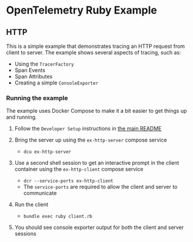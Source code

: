 # OpenTelemetry Ruby Example

## HTTP

This is a simple example that demonstrates tracing an HTTP request from client to server. The example shows several aspects of tracing, such as:

* Using the `TracerFactory`
* Span Events
* Span Attributes
* Creating a simple `ConsoleExporter`

### Running the example

The example uses Docker Compose to make it a bit easier to get things up and running.

1. Follow the `Developer Setup` instructions in [the main README](../../README.md)


1. Bring the server up using the `ex-http-server` compose service
    * `dcu ex-http-server`
1. Use a second shell session to get an interactive prompt in the client container using the `ex-http-client` compose service
    * `dcr --service-ports ex-http-client`
    * The `service-ports` are required to allow the client and server to communicate
1. Run the client
    * `bundle exec ruby client.rb`
1. You should see console exporter output for both the client and server sessions
